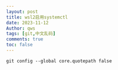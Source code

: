 ```yaml
---
layout: post
title: wsl2启用systemctl
date: 2023-11-12
Author: qws 
tags: [git,中文乱码]
comments: true
toc: false
---
```

```shell
git config --global core.quotepath false
```
